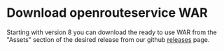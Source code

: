 # Download openrouteservice WAR

Starting with version 8 you can download the ready to use WAR from the "Assets" section of the desired release
from our github [releases](https://github.com/GIScience/openrouteservice/releases) page.
